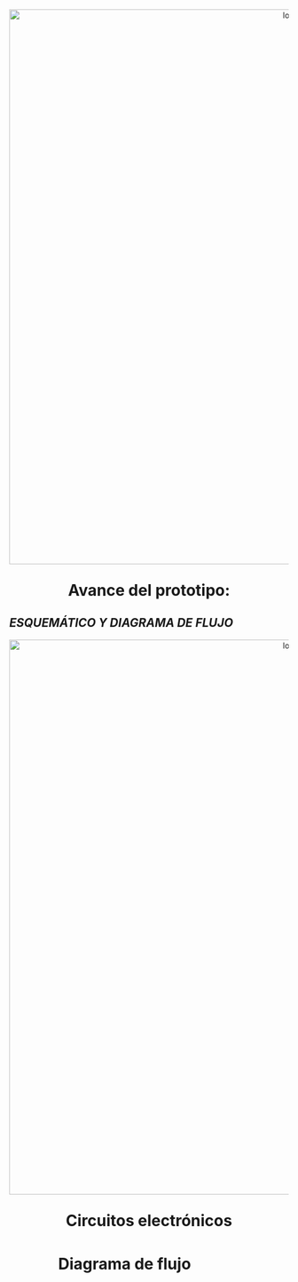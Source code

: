   <p align="center" style="margin-top: 50px; margin-bottom: 50px; font-family: Arial, sans-serif;">
  <p align="center">
    <img src="https://i.postimg.cc/pXjm2knB/Grupo-08.jpg)](https://postimg.cc/ZCTbH8H9)" width="1000" alt="logo">
  </p>  
 
   </p> <h1 align="center" style="margin-top: 30px; margin-bottom: 0px;">Avance del prototipo:</h1></p>
 </p> 
 
## *ESQUEMÁTICO Y DIAGRAMA DE FLUJO*


      
  <p align="center">
    <img src="https://i.postimg.cc/Y03MyzwQ/ESQUEMATICO-QALLARIY-GRUPO-8-2024-02-12.png)](https://postimg.cc/MfvCnRHG)" width="1000" alt="logo">
  </p>  
 
 

   
 </p> <h1 align="center" style="margin-top: 30px; margin-bottom: 0px;"> Circuitos electrónicos</h1></p>
 <div align="center"; style="display: flex; justify-content: space-between;">
 </p> <h1 align="center" style="margin-top: 30px; margin-bottom: 0px;"> Diagrama de flujo</h1></p>
 <div align="center"; style="display: flex; justify-content: space-between;">

